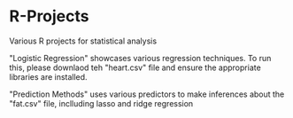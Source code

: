 # R-Projects
Various R projects for statistical analysis

"Logistic Regression" showcases various regression techniques. To run this, please downlaod teh "heart.csv" file and ensure the appropriate libraries are installed.

"Prediction Methods" uses various predictors to make inferences about the "fat.csv" file, inclluding lasso and ridge regression

